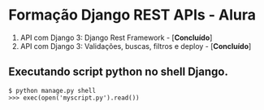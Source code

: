 # Formação Django REST APIs - Alura
1. API com Django 3: Django Rest Framework - [**Concluído**]
2. API com Django 3: Validações, buscas, filtros e deploy - [**Concluído**]

## Executando script python no shell Django.
```shell
$ python manage.py shell
>>> exec(open('myscript.py').read())
```